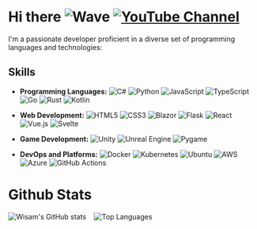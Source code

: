 # Hi there ![Wave](https://img.shields.io/badge/👋-wave-blue) [![YouTube Channel](https://img.shields.io/badge/YouTube%20Channel-FF0000?style=flat&logo=youtube&logoColor=white)](https://youtube.com/@wisamidris)


I'm a passionate developer proficient in a diverse set of programming languages and technologies:

## Skills

- **Programming Languages:**
  ![C#](https://img.shields.io/badge/C%23-239120?style=flat&logo=c-sharp&logoColor=white)
  ![Python](https://img.shields.io/badge/Python-3776AB?style=flat&logo=python&logoColor=white)
  ![JavaScript](https://img.shields.io/badge/JavaScript-F7DF1E?style=flat&logo=javascript&logoColor=black)
  ![TypeScript](https://img.shields.io/badge/TypeScript-007ACC?style=flat&logo=typescript&logoColor=white)
  ![Go](https://img.shields.io/badge/Go-00ADD8?style=flat&logo=go&logoColor=white)
  ![Rust](https://img.shields.io/badge/Rust-000000?style=flat&logo=rust&logoColor=white)
  ![Kotlin](https://img.shields.io/badge/Kotlin-0095D5?style=flat&logo=kotlin&logoColor=white)

- **Web Development:**
  ![HTML5](https://img.shields.io/badge/HTML5-E34F26?style=flat&logo=html5&logoColor=white)
  ![CSS3](https://img.shields.io/badge/CSS3-1572B6?style=flat&logo=css3&logoColor=white)
  ![Blazor](https://img.shields.io/badge/Blazor-512BD4?style=flat&logo=blazor&logoColor=white)
  ![Flask](https://img.shields.io/badge/Flask-000000?style=flat&logo=flask&logoColor=white)
  ![React](https://img.shields.io/badge/React-61DAFB?style=flat&logo=react&logoColor=black)
  ![Vue.js](https://img.shields.io/badge/Vue.js-4FC08D?style=flat&logo=vue.js&logoColor=white)
  ![Svelte](https://img.shields.io/badge/Svelte-FF3E00?style=flat&logo=svelte&logoColor=white)

- **Game Development:**
  ![Unity](https://img.shields.io/badge/Unity-000000?style=flat&logo=unity&logoColor=white)
  ![Unreal Engine](https://img.shields.io/badge/Unreal%20Engine-313131?style=flat&logo=unreal-engine&logoColor=white)
  ![Pygame](https://img.shields.io/badge/Pygame-3776AB?style=flat&logo=python&logoColor=white)

- **DevOps and Platforms:**
  ![Docker](https://img.shields.io/badge/Docker-2496ED?style=flat&logo=docker&logoColor=white)
  ![Kubernetes](https://img.shields.io/badge/Kubernetes-326CE5?style=flat&logo=kubernetes&logoColor=white)
  ![Ubuntu](https://img.shields.io/badge/Ubuntu-E95420?style=flat&logo=ubuntu&logoColor=white)
  ![AWS](https://img.shields.io/badge/Amazon%20AWS-232F3E?style=flat&logo=amazon-aws&logoColor=white)
  ![Azure](https://img.shields.io/badge/Microsoft%20Azure-0078D4?style=flat&logo=microsoft-azure&logoColor=white)
  ![GitHub Actions](https://img.shields.io/badge/GitHub%20Actions-2088FF?style=flat&logo=github-actions&logoColor=white)


# Github Stats
![Wisam's GitHub stats](https://github-readme-stats.vercel.app/api?username=wisamidris77&show_icons=true&bg_color=0d1117&title_color=03D8F3&text_color=FFFFFF&icon_color=03D8F3)​​​     ![Top Languages](https://github-readme-stats.vercel.app/api/top-langs/?username=wisamidris77&layout=compact&bg_color=0d1117&title_color=03D8F3&text_color=FFFFFF)
